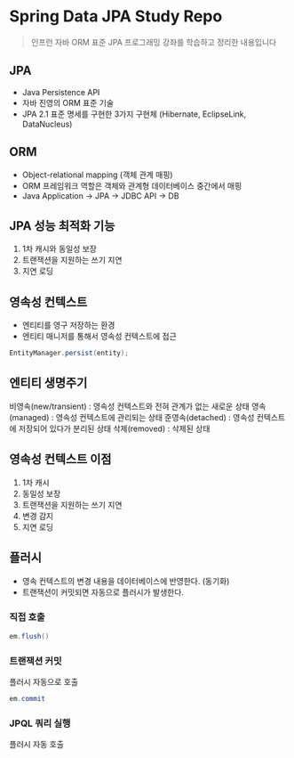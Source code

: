 # Spring Data JPA Study Repo
> 인프런 자바 ORM 표준 JPA 프로그래밍 강좌를 학습하고 정리한 내용입니다

## JPA
- Java Persistence API
- 자바 진영의 ORM 표준 기술
- JPA 2.1 표준 명세를 구현한 3가지 구현체 (Hibernate, EclipseLink, DataNucleus)

## ORM
- Object-relational mapping (객체 관계 매핑)
- ORM 프레임워크 역할은 객체와 관계형 데이터베이스 중간에서 매핑
- Java Application -> JPA -> JDBC API -> DB

## JPA 성능 최적화 기능
1. 1차 캐시와 동일성 보장
2. 트랜잭션을 지원하는 쓰기 지연
3. 지연 로딩

## 영속성 컨텍스트
- 엔티티를 영구 저장하는 환경
- 엔티티 매니저를 통해서 영속성 컨텍스트에 접근

```java
EntityManager.persist(entity);
```

## 엔티티 생명주기
비영속(new/transient) : 영속성 컨텍스트와 전혀 관계가 없는 새로운 상태
영속(managed) : 영속성 컨텍스트에 관리되는 상태
준영속(detached) : 영속성 컨텍스트에 저장되어 있다가 분리된 상태
삭제(removed) : 삭제된 상태

## 영속성 컨텍스트 이점
1. 1차 캐시
2. 동일성 보장
3. 트랜잭션을 지원하는 쓰기 지연
4. 변경 감지
5. 지연 로딩

## 플러시
- 영속 컨텍스트의 변경 내용을 데이터베이스에 반영한다. (동기화)
- 트랜잭션이 커밋되면 자동으로 플러시가 발생한다.

### 직접 호출
```java
em.flush()
```

### 트랜잭션 커밋
플러시 자동으로 호출
```java
em.commit
```

### JPQL 쿼리 실행
플러시 자동 호출
